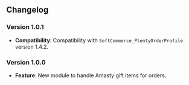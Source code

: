 ## Changelog

### Version 1.0.1
- **Compatibility**: Compatibility with `SoftCommerce_PlentyOrderProfile` version 1.4.2.

### Version 1.0.0
- **Feature**: New module to handle Amasty gift items for orders.
